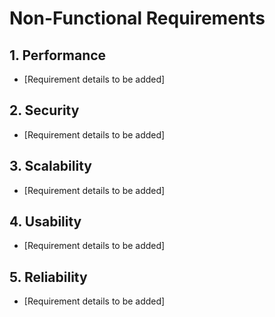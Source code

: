 # Non-Functional Requirements

## 1. Performance
- [Requirement details to be added]

## 2. Security
- [Requirement details to be added]

## 3. Scalability
- [Requirement details to be added]

## 4. Usability
- [Requirement details to be added]

## 5. Reliability
- [Requirement details to be added]